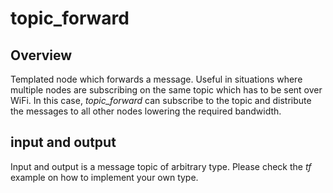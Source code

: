 # topic_forward

## Overview

Templated node which forwards a message. Useful in situations where multiple nodes are subscribing on the same topic which has to be sent over WiFi.
In this case, *topic_forward* can subscribe to the topic and distribute the messages to all other nodes lowering the required bandwidth.

## input and output

Input and output is a message topic of arbitrary type.
Please check the *tf* example on how to implement your own type.

